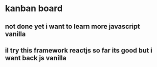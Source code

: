# kanban board

## not done yet i want to learn more javascript vanilla

## il try this framework reactjs so far its good but i want back js vanilla
